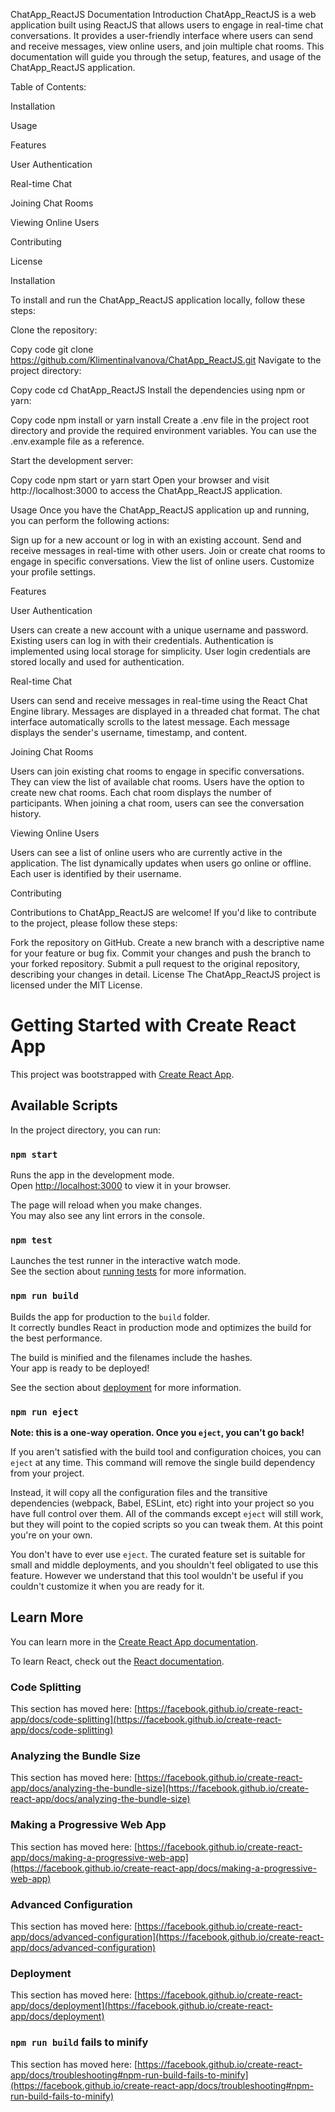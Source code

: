 ChatApp_ReactJS Documentation
Introduction
ChatApp_ReactJS is a web application built using ReactJS that allows users to engage in real-time chat conversations. It provides a user-friendly interface where users can send and receive messages, view online users, and join multiple chat rooms. This documentation will guide you through the setup, features, and usage of the ChatApp_ReactJS application.

Table of Contents:

Installation

Usage

Features

User Authentication

Real-time Chat

Joining Chat Rooms

Viewing Online Users

Contributing

License

Installation

To install and run the ChatApp_ReactJS application locally, follow these steps:

Clone the repository:

Copy code
git clone https://github.com/KlimentinaIvanova/ChatApp_ReactJS.git
Navigate to the project directory:

Copy code
cd ChatApp_ReactJS
Install the dependencies using npm or yarn:

Copy code
npm install
or
yarn install
Create a .env file in the project root directory and provide the required environment variables. You can use the .env.example file as a reference.

Start the development server:

Copy code
npm start
or
yarn start
Open your browser and visit http://localhost:3000 to access the ChatApp_ReactJS application.

Usage
Once you have the ChatApp_ReactJS application up and running, you can perform the following actions:

Sign up for a new account or log in with an existing account.
Send and receive messages in real-time with other users.
Join or create chat rooms to engage in specific conversations.
View the list of online users.
Customize your profile settings.

Features

User Authentication

Users can create a new account with a unique username and password.
Existing users can log in with their credentials.
Authentication is implemented using local storage for simplicity.
User login credentials are stored locally and used for authentication.

Real-time Chat

Users can send and receive messages in real-time using the React Chat Engine library.
Messages are displayed in a threaded chat format.
The chat interface automatically scrolls to the latest message.
Each message displays the sender's username, timestamp, and content.

Joining Chat Rooms

Users can join existing chat rooms to engage in specific conversations.
They can view the list of available chat rooms.
Users have the option to create new chat rooms.
Each chat room displays the number of participants.
When joining a chat room, users can see the conversation history.

Viewing Online Users

Users can see a list of online users who are currently active in the application.
The list dynamically updates when users go online or offline.
Each user is identified by their username.

Contributing

Contributions to ChatApp_ReactJS are welcome! If you'd like to contribute to the project, please follow these steps:

Fork the repository on GitHub.
Create a new branch with a descriptive name for your feature or bug fix.
Commit your changes and push the branch to your forked repository.
Submit a pull request to the original repository, describing your changes in detail.
License
The ChatApp_ReactJS project is licensed under the MIT License.





# Getting Started with Create React App

This project was bootstrapped with [Create React App](https://github.com/facebook/create-react-app).

## Available Scripts

In the project directory, you can run:

### `npm start`

Runs the app in the development mode.\
Open [http://localhost:3000](http://localhost:3000) to view it in your browser.

The page will reload when you make changes.\
You may also see any lint errors in the console.

### `npm test`

Launches the test runner in the interactive watch mode.\
See the section about [running tests](https://facebook.github.io/create-react-app/docs/running-tests) for more information.

### `npm run build`

Builds the app for production to the `build` folder.\
It correctly bundles React in production mode and optimizes the build for the best performance.

The build is minified and the filenames include the hashes.\
Your app is ready to be deployed!

See the section about [deployment](https://facebook.github.io/create-react-app/docs/deployment) for more information.

### `npm run eject`

**Note: this is a one-way operation. Once you `eject`, you can't go back!**

If you aren't satisfied with the build tool and configuration choices, you can `eject` at any time. This command will remove the single build dependency from your project.

Instead, it will copy all the configuration files and the transitive dependencies (webpack, Babel, ESLint, etc) right into your project so you have full control over them. All of the commands except `eject` will still work, but they will point to the copied scripts so you can tweak them. At this point you're on your own.

You don't have to ever use `eject`. The curated feature set is suitable for small and middle deployments, and you shouldn't feel obligated to use this feature. However we understand that this tool wouldn't be useful if you couldn't customize it when you are ready for it.

## Learn More

You can learn more in the [Create React App documentation](https://facebook.github.io/create-react-app/docs/getting-started).

To learn React, check out the [React documentation](https://reactjs.org/).

### Code Splitting

This section has moved here: [https://facebook.github.io/create-react-app/docs/code-splitting](https://facebook.github.io/create-react-app/docs/code-splitting)

### Analyzing the Bundle Size

This section has moved here: [https://facebook.github.io/create-react-app/docs/analyzing-the-bundle-size](https://facebook.github.io/create-react-app/docs/analyzing-the-bundle-size)

### Making a Progressive Web App

This section has moved here: [https://facebook.github.io/create-react-app/docs/making-a-progressive-web-app](https://facebook.github.io/create-react-app/docs/making-a-progressive-web-app)

### Advanced Configuration

This section has moved here: [https://facebook.github.io/create-react-app/docs/advanced-configuration](https://facebook.github.io/create-react-app/docs/advanced-configuration)

### Deployment

This section has moved here: [https://facebook.github.io/create-react-app/docs/deployment](https://facebook.github.io/create-react-app/docs/deployment)

### `npm run build` fails to minify

This section has moved here: [https://facebook.github.io/create-react-app/docs/troubleshooting#npm-run-build-fails-to-minify](https://facebook.github.io/create-react-app/docs/troubleshooting#npm-run-build-fails-to-minify)
